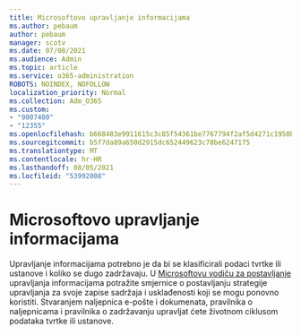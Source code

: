 ```yaml
---
title: Microsoftovo upravljanje informacijama
ms.author: pebaum
author: pebaum
manager: scotv
ms.date: 07/08/2021
ms.audience: Admin
ms.topic: article
ms.service: o365-administration
ROBOTS: NOINDEX, NOFOLLOW
localization_priority: Normal
ms.collection: Adm_O365
ms.custom:
- "9007400"
- "12355"
ms.openlocfilehash: b668483e9911615c3c85f54361be7767794f2af5d4271c1950b01b401a2e2ef2
ms.sourcegitcommit: b5f7da89a650d2915dc652449623c78be6247175
ms.translationtype: MT
ms.contentlocale: hr-HR
ms.lasthandoff: 08/05/2021
ms.locfileid: "53992808"
---
```

# <a name="microsoft-information-governance"></a>Microsoftovo upravljanje informacijama

Upravljanje informacijama potrebno je da bi se klasificirali podaci tvrtke ili ustanove i koliko se dugo zadržavaju. U [Microsoftovu vodiču za postavljanje](https://admin.microsoft.com/AdminPortal/Home#/modernonboarding/migsetupguide) upravljanja informacijama potražite smjernice o postavljanju strategije upravljanja za svoje zapise sadržaja i usklađenosti koji se mogu ponovno koristiti. Stvaranjem naljepnica e-pošte i dokumenata, pravilnika o naljepnicama i pravilnika o zadržavanju upravljat ćete životnom ciklusom podataka tvrtke ili ustanove.

